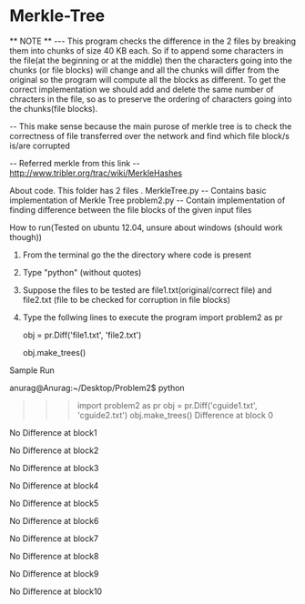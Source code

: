 Merkle-Tree
===========

** NOTE **
--- This program checks the difference in the 2 files by breaking them into chunks of size 40 KB each. So if to append some characters in the file(at the beginning or at the middle) then the characters going into the chunks (or file blocks) will change and all the chunks will differ from the original so the program will compute all the blocks as different. To get the correct implementation we should add and delete the same number of chracters in the file, so as to preserve the ordering of characters going into the chunks(file blocks).

-- This make sense because the main purose of merkle tree is to check the correctness of file transferred over the network and find which file block/s is/are corrupted 

-- Referred merkle from this link -- http://www.tribler.org/trac/wiki/MerkleHashes

About code.
This folder has 2 files .
	MerkleTree.py -- Contains basic implementation of Merkle Tree
	problem2.py -- Contain implementation of finding difference between
		       the file blocks of the given input files 


How to run(Tested on ubuntu 12.04, unsure about windows (should work though))
1. From the terminal go the the directory where code is present
2. Type "python" (without quotes)
3. Suppose the files to be tested are file1.txt(original/correct file) and file2.txt (file to be checked for corruption in file blocks)
4. Type the follwing lines to execute the program
	import problem2 as pr

	obj = pr.Diff('file1.txt', 'file2.txt')
	
	obj.make_trees()
	
Sample Run

anurag@Anurag:~/Desktop/Problem2$ python

>>> import problem2 as pr
>>> obj = pr.Diff('cguide1.txt', 'cguide2.txt')
>>> obj.make_trees()
Difference at block 0

No Difference at block1

No Difference at block2

No Difference at block3

No Difference at block4

No Difference at block5

No Difference at block6

No Difference at block7

No Difference at block8

No Difference at block9

No Difference at block10


